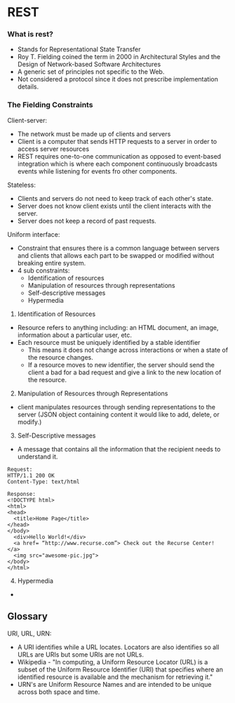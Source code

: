 # REST
### What is rest?
+ Stands for Representational State Transfer
+ Roy T. Fielding coined the term in 2000 in Architectural Styles and the Design of Network-based Software Architectures
+ A generic set of principles not specific to the Web.
+ Not considered a protocol since it does not prescribe implementation details.
### The Fielding Constraints
Client-server:
+ The network must be made up of clients and servers
+ Client is a computer that sends HTTP requests to a server in order to access server resources
+ REST requires one-to-one communication as opposed to event-based integration which is where each component continuously broadcasts events while listening for events fro other components.

Stateless:
+ Clients and servers do not need to keep track of each other's state.
+ Server does not know client exists until the client interacts with the server.
+ Server does not keep a record of past requests.

Uniform interface:
+ Constraint that ensures there is a common language between servers and clients that allows each part to be swapped or modified without breaking entire system.
+ 4 sub constraints:
  + Identification of resources
  + Manipulation of resources through representations
  + Self-descriptive messages
  + Hypermedia

1. Identification of Resources
  + Resource refers to anything including: an HTML document, an image, information about a particular user, etc.
  + Each resource must be uniquely identified by a stable identifier
    + This means it does not change across interactions or when a state of the resource changes.
    + If a resource moves to new identifier, the server should send the client a bad for a bad request and give a link to the new location of the resource.
2. Manipulation of Resources through Representations
  + client manipulates resources through sending representations to the server (JSON object containing content it would like to add, delete, or modify.)
3. Self-Descriptive messages
  + A message that contains all the information that the recipient needs to understand it.
  ```
  Request:
  HTTP/1.1 200 OK
  Content-Type: text/html

Response:
<!DOCTYPE html>
<html>
  <head>
    <title>Home Page</title>
  </head>
  </body>
    <div>Hello World!</div>
    <a href= “http://www.recurse.com”> Check out the Recurse Center! </a>
    <img src="awesome-pic.jpg">
  </body>
</html>
```

4. Hypermedia
  +
  

  ## Glossary 

  URI, URL, URN:
  + A URI identifies while a URL locates. Locators are also identifies so all URLs are URIs but some URIs are not URLs.
  + Wikipedia - "In computing, a Uniform Resource Locator (URL) is a subset of the Uniform Resource Identifier (URI) that specifies where an identified resource is available and the mechanism for retrieving it."
  + URN's are Uniform Resource Names and are intended to be unique across both space and time.